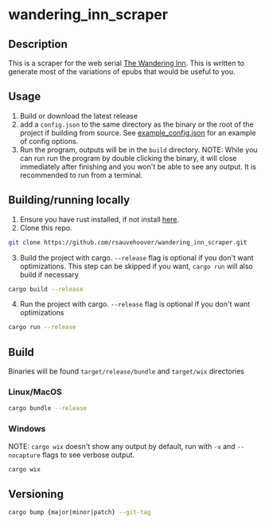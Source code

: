 # wandering_inn_scraper

## Description

This is a scraper for the web serial [The Wandering Inn](https://wanderinginn.com/).
This is written to generate most of the variations of epubs that would be useful to you.

## Usage

1. Build or download the latest release
2. add a `config.json` to the same directory as the binary or the root of the project if building from source.
See [example_config.json](example_config.json) for an example of config options.
3. Run the program, outputs will be in the `build` directory.
NOTE: While you can run run the program by double clicking the binary, it will close immediately after finishing
and you won't be able to see any output. It is recommended to run from a terminal.

## Building/running locally

1. Ensure you have rust installed, if not install [here](https://www.rust-lang.org/tools/install).
2. Clone this repo.
```bash
git clone https://github.com/rsauvehoover/wandering_inn_scraper.git
```
3. Build the project with cargo. `--release` flag is optional if you don't want optimizations.
This step can be skipped if you want, `cargo run` will also build if necessary
```bash
cargo build --release
```
4. Run the project with cargo. `--release` flag is optional if you don't want optimizations
```bash
cargo run --release
```

## Build

Binaries will be found `target/release/bundle` and `target/wix` directories

### Linux/MacOS
```bash
cargo bundle --release
```

### Windows
NOTE: `cargo wix` doesn't show any output by default, run with `-v` and `--nocapture` flags to see verbose output.
```bash
cargo wix
```

## Versioning

```bash
cargo bump {major|minor|patch} --git-tag
```